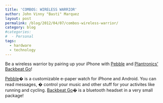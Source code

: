 ```yaml
---
title: 'COMBOS: WIRELESS WARRIOR'
author: John Vinny "Basti" Marquez
layout: post
permalink: /blog/2012/04/07/combos-wireless-warrior/
category: blog
#categories:
#  - Personal
tags:
  - hardware
  - technology
---
```

Be a wireless warrior by pairing up your iPhone with [Pebble][1] and [Plantronics&#8217; Backbeat Go][2]!

[Pebble][1]� is a customizable e-paper watch for iPhone and Android. You can read messages, � control your music and other stuff for your activites like running and cycling. [Backbeat Go][2]� is a bluetooth headset in a very small package!

 [1]: http://www.kickstarter.com/projects/597507018/pebble-e-paper-watch-for-iphone-and-android "Pebble"
 [2]: http://www.plantronics.com/us/product/backbeat-go